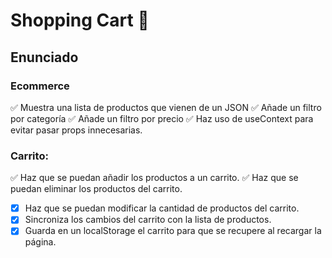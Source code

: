 # Shopping Cart 🛒

## Enunciado

### Ecommerce

✅ Muestra una lista de productos que vienen de un JSON
✅ Añade un filtro por categoría
✅ Añade un filtro por precio
✅ Haz uso de useContext para evitar pasar props innecesarias.

### Carrito:

✅ Haz que se puedan añadir los productos a un carrito.
✅ Haz que se puedan eliminar los productos del carrito.

- [x] Haz que se puedan modificar la cantidad de productos del carrito.
- [x] Sincroniza los cambios del carrito con la lista de productos.
- [x] Guarda en un localStorage el carrito para que se recupere al recargar la página.
